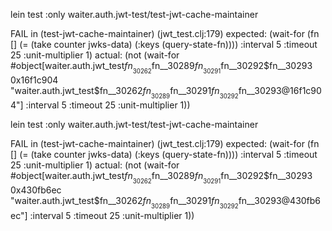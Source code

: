 lein test :only waiter.auth.jwt-test/test-jwt-cache-maintainer

FAIL in (test-jwt-cache-maintainer) (jwt_test.clj:179)
expected: (wait-for (fn [] (= (take counter jwks-data) (:keys (query-state-fn)))) :interval 5 :timeout 25 :unit-multiplier 1)
  actual: (not (wait-for #object[waiter.auth.jwt_test$fn__30262$fn__30289$fn__30291$fn__30292$fn__30293 0x16f1c904 "waiter.auth.jwt_test$fn__30262$fn__30289$fn__30291$fn__30292$fn__30293@16f1c904"] :interval 5 :timeout 25 :unit-multiplier 1))

lein test :only waiter.auth.jwt-test/test-jwt-cache-maintainer

FAIL in (test-jwt-cache-maintainer) (jwt_test.clj:179)
expected: (wait-for (fn [] (= (take counter jwks-data) (:keys (query-state-fn)))) :interval 5 :timeout 25 :unit-multiplier 1)
  actual: (not (wait-for #object[waiter.auth.jwt_test$fn__30262$fn__30289$fn__30291$fn__30292$fn__30293 0x430fb6ec "waiter.auth.jwt_test$fn__30262$fn__30289$fn__30291$fn__30292$fn__30293@430fb6ec"] :interval 5 :timeout 25 :unit-multiplier 1))

